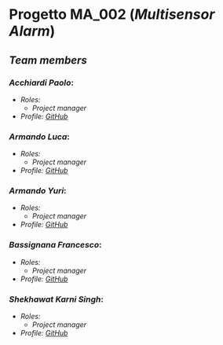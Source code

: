 # Progetto MA_002 (_Multisensor Alarm_)
## _Team members_

### ___Acchiardi Paolo___:

  * _Roles:_  
    * _Project manager_
  * _Profile: [GitHub](https://github.com/paoloacchiardi)_
### ___Armando Luca___:

  * _Roles:_  
    * _Project manager_
  * _Profile: [GitHub](https://github.com/0lucaarmando0)_
### ___Armando Yuri___:

  * _Roles:_  
    * _Project manager_
  * _Profile: [GitHub](https://github.com/yuriarmando)_
### ___Bassignana Francesco___:

  * _Roles:_  
    * _Project manager_
  * _Profile: [GitHub](https://github.com/francescoBassi2002)_
### ___Shekhawat Karni Singh___:

  * _Roles:_  
    * _Project manager_
  * _Profile: [GitHub](https://github.com/itzShekhawat)_
